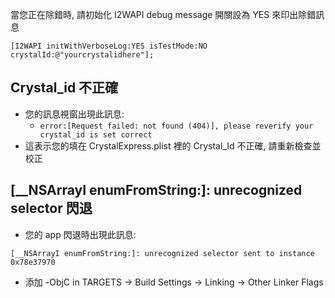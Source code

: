 當您正在除錯時, 請初始化 I2WAPI debug message 開關設為 YES 來印出除錯訊息
```objc
[I2WAPI initWithVerboseLog:YES isTestMode:NO crystalId:@"yourcrystalidhere"];
```

## Crystal_id 不正確
- 您的訊息視窗出現此訊息:
    - `error:[Request failed: not found (404)], please reverify your crystal_id is set correct`
- 這表示您的填在 CrystalExpress.plist 裡的 Crystal_Id 不正確, 請重新檢查並校正

## [__NSArrayI enumFromString:]: unrecognized selector 閃退
- 您的 app 閃退時出現此訊息:
```
[__NSArrayI enumFromString:]: unrecognized selector sent to instance 0x78e37970
```
- 添加 -ObjC in TARGETS -> Build Settings -> Linking -> Other Linker Flags
